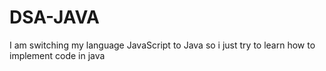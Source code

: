 # DSA-JAVA

I am switching my language JavaScript to Java so i just try to learn how to implement code in java

